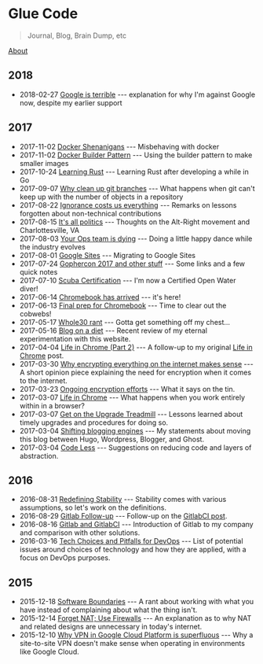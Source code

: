 # Glue Code

>Journal, Blog, Brain Dump, etc

[About][1]

## 2018

- 2018-02-27 [Google is terrible][29] --- explanation for why I'm against
  Google now, despite my earlier support

## 2017

- 2017-11-02 [Docker Shenanigans][28] --- Misbehaving with docker
- 2017-11-02 [Docker Builder Pattern][27] --- Using the builder pattern to make
    smaller images
- 2017-10-24 [Learning Rust][26] --- Learning Rust after developing a while in
    Go
- 2017-09-07 [Why clean up git branches][25] --- What happens when git can't
    keep up with the number of objects in a repository
- 2017-08-22 [Ignorance costs us everything][24] --- Remarks on lessons
    forgotten about non-technical contributions
- 2017-08-15 [It's all politics][23] --- Thoughts on the Alt-Right movement and
    Charlottesville, VA
- 2017-08-03 [Your Ops team is dying][22] --- Doing a little happy dance while
    the industry evolves
- 2017-08-01 [Google Sites][21] --- Migrating to Google Sites
- 2017-07-24 [Gophercon 2017 and other stuff][20] --- Some links and a few quick
    notes
- 2017-07-10 [Scuba Certification][19] --- I'm now a Certified Open Water diver!
- 2017-06-14 [Chromebook has arrived][18] --- it's here!
- 2017-06-13 [Final prep for Chromebook][17] --- Time to clear out the cobwebs!
- 2017-05-17 [Whole30 rant][16] --- Gotta get something off my chest...
- 2017-05-16 [Blog on a diet][15] --- Recent review of my eternal
    experimentation with this website.
- 2017-04-04 [Life in Chrome (Part 2)][14] --- A follow-up to my original [Life
    in Chrome][12] post.
- 2017-03-30 [Why encrypting everything on the internet makes
    sense](/view/gluecode/2017/why-encrypting-everything-on-the-internet-makes-sense)
    --- A short opinion piece explaining the need for encryption when it comes
    to the internet.
- 2017-03-23 [Ongoing encryption efforts][13] --- What it says on the tin.
- 2017-03-07 [Life in Chrome][12] --- What happens when you work entirely within
    in a browser?
- 2017-03-07 [Get on the Upgrade Treadmill][11] --- Lessons learned about timely
    upgrades and procedures for doing so.
- 2017-03-04 [Shifting blogging engines][10] --- My statements about moving this
    blog between Hugo, Wordpress, Blogger, and Ghost.
- 2017-03-04 [Code Less][9] --- Suggestions on reducing code and layers of
    abstraction.

## 2016

- 2016-08-31 [Redefining Stability][8] --- Stability comes with various
    assumptions, so let's work on the definitions.
- 2016-08-29 [Gitlab Follow-up][7] --- Follow-up on the [GitlabCI post][6].
- 2016-08-16 [Gitlab and GitlabCI][6] --- Introduction of Gitlab to my company
    and comparison with other solutions.
- 2016-03-16 [Tech Choices and Pitfalls for DevOps][5] --- List of potential
    issues around choices of technology and how they are applied, with a focus
    on DevOps purposes.

## 2015

- 2015-12-18 [Software Boundaries][4] --- A rant about working with what you
    have instead of complaining about what the thing isn't.
- 2015-12-14 [Forget NAT; Use Firewalls][3] --- An explanation as to why NAT and
    related designs are unnecessary in today's internet.
- 2015-12-10 [Why VPN in Google Cloud Platform is superfluous][2] --- Why a
    site-to-site VPN doesn't make sense when operating in environments like
    Google Cloud.

[1]:About.md
[2]:2015/why-vpn-is-superfluous.md
[3]:2015/no-nat-use-firewalls.md
[4]:2015/software-has-boundaries.md
[5]:2016/tech-choices-pitfalls-devops.md
[6]:2016/gitlab-and-gitlabci.md
[7]:2016/gitlab-follow-up.md
[8]:2016/redefining-stability.md
[9]:2017/code-less.md
[10]:2017/shift-blogging-engines.md
[11]:2017/upgrade-treadmill.md
[12]:2017/life-in-chrome.md
[13]:2017/ongoing-encryption-efforts.md
[14]:2017/life-in-chrome-part2.md
[15]:2017/blog-on-a-diet.md
[16]:2017/whole30-rant.md
[17]:2017/chromebook-prep.md
[18]:2017/chromebook-has-arrived.md
[19]:2017/padi-scuba-cert.md
[20]:2017/gophercon-and-stuff.md
[21]:2017/google-sites.md
[22]:2017/your-ops-team-is-dying.md
[23]:2017/its-all-politics.md
[24]:2017/ignorance-costs-us-everything.md
[25]:2017/why-clean-up-git-branches.md
[26]:2017/learning-rust.md
[27]:2017/docker-builder-pattern.md
[28]:2017/docker-shenanigans.md
[29]:2018/google-is-terrible.md
